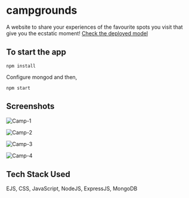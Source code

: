 # campgrounds
A website to share your experiences of the favourite spots you visit that give you the ecstatic moment!
[Check the deployed model](https://salty-thicket-02211.herokuapp.com/)

## To start the app
```node
npm install
```
Configure mongod and then,

```node
npm start
```

## Screenshots
![Camp-1](https://user-images.githubusercontent.com/73601258/115543653-3c5b4600-a2bf-11eb-940b-ab1296321a8b.png)

![Camp-2](https://user-images.githubusercontent.com/73601258/115543744-5d239b80-a2bf-11eb-9772-63800c3b3066.png)

![Camp-3](https://user-images.githubusercontent.com/73601258/115543807-6a408a80-a2bf-11eb-9add-8bd0ed8e2671.png)

![Camp-4](https://user-images.githubusercontent.com/73601258/115543838-762c4c80-a2bf-11eb-8374-d088395e983d.png)

## Tech Stack Used
EJS, CSS, JavaScript, NodeJS, ExpressJS, MongoDB

